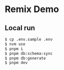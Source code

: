 # Remix Demo

## Local run

```bash
$ cp .env.sample .env
$ nvm use
$ pnpm i
$ pnpm db:schema:sync
$ pnpm db:generate
$ pnpm dev
```
